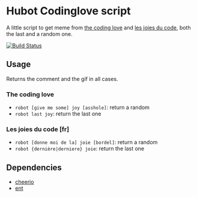 # Hubot Codinglove script

A little script to get meme from [the coding love](http://thecodinglove.com/) and [les joies du code](http://loesjoiesducode.tumblr.com), both the last and a random one.

[![Build Status](https://travis-ci.org/eunomie/hubot-codinglove.png)](https://travis-ci.org/eunomie/hubot-codinglove)

## Usage

Returns the comment and the gif in all cases.

### The coding love

* `robot [give me some] joy [asshole]`: return a random
* `robot last joy`: return the last one

### Les joies du code [fr]

* `robot [donne moi de la] joie [bordel]`: return a random
* `robot {dernière|derniere} joie`: return the last one

## Dependencies

* [cheerio](https://github.com/MatthewMueller/cheerio)
* [ent](https://github.com/substack/node-ent)


